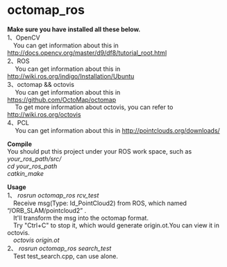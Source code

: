 octomap_ros
===========
<b>Make sure you have installed all these below.</b><br/>
1、OpenCV<br/>
&ensp;&ensp;You can get information about this in http://docs.opencv.org/master/d9/df8/tutorial_root.html<br/>
2、ROS<br/>
  &ensp;&ensp; You can get information about this in http://wiki.ros.org/indigo/Installation/Ubuntu<br/>
3、octomap && octovis<br/>
 &ensp;&ensp;  You can get information about this in https://github.com/OctoMap/octomap<br/>
 &ensp;&ensp;  To get more information about octovis, you can refer to http://wiki.ros.org/octovis<br/>
4、PCL<br/>
  &ensp;&ensp; You can get information about this in http://pointclouds.org/downloads/<br/>

<b>Compile</b><br/>
You should put this project under your ROS work space, such as <i>your_ros_path/src/</i><br/>
<i>cd your_ros_path</i><br/>
<i>catkin_make</i><br/>

<b>Usage</b><br/>
1、 <i>rosrun octomap_ros rcv_test</i><br/>
&ensp;&ensp;Receive msg(Type: Id_PointCloud2) from ROS, which named “/ORB_SLAM/pointcloud2” .<br/>
&ensp;&ensp;It'll transform the msg into the octomap format.<br/>
&ensp;&ensp;Try "Ctrl+C" to stop it, which would generate origin.ot.You can view it in octovis.<br/>
&ensp;&ensp;<i>octovis  origin.ot</i><br/>
2、 <i>rosrun octomap_ros search_test</i><br/>
&ensp;&ensp;Test test_search.cpp, can use alone.<br/>
